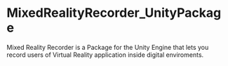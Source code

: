 # MixedRealityRecorder_UnityPackage
Mixed Reality Recorder is a Package for the Unity Engine that lets you record users of Virtual Reality application inside digital enviroments.
